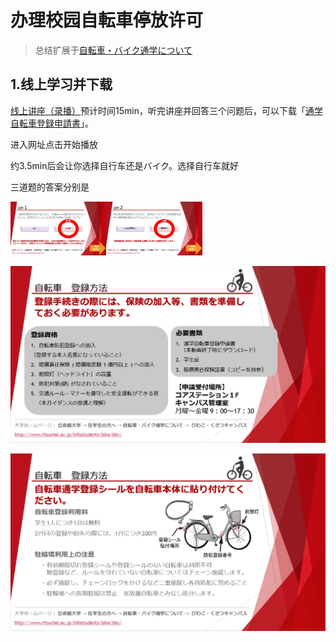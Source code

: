 # 办理校园自転車停放许可

> 总结扩展于[自転車・バイク通学について](https://www.ritsumei.ac.jp/infostudents/bike/bkc)

## 1.线上学习并下载

[线上讲座（录播）](https://www.pip-maker.com/?view=4jxm)预计时间15min，听完讲座并回答三个问题后，可以下载「[通学自転車登録申請書](https://luopzh.github.io/University-R/files/200827BicycleCommutingRegistrationApplication.pdf)」。

进入网址点击开始播放

约3.5min后会让你选择自行车还是バイク。选择自行车就好



三道题的答案分别是

<img src="pictures/image-20221021125724185.png" alt="image-20221021125724185" style="zoom:15%;" /><img src="pictures/image-20221021125753449.png" alt="image-20221021125753449" style="zoom:15%;" />

![image-20221021125051842](pictures/image-20221021125051842.png)

![image-20221021125145919](pictures/image-20221021125145919.png)